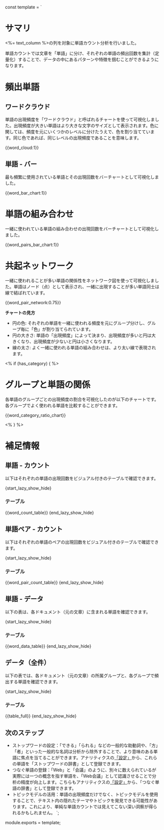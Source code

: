 const template = `
# サマリ

<%= text_column %>の列を対象に単語カウント分析を行いました。

単語カウントでは文章を「単語」に分け、それぞれの単語の頻出回数を集計（定量化）することで、データの中にあるパターンや特徴を掴むことができるようになります。

# 頻出単語

## ワードクラウド

単語の出現頻度を「ワードクラウド」と呼ばれるチャートを使って可視化しました。出現頻度が大きい単語はより大きな文字のサイズとして表示されます。色に関しては、頻度を元にいくつかのレベルに分けたうえで、色を割り当てています。同じ色であれば、同じレベルの出現頻度であることを意味します。

{{word_cloud:1}}

## 単語 - バー

最も頻繁に使用されている単語とその出現回数をバーチャートとして可視化しました。

{{word_bar_chart:1}}

# 単語の組み合わせ

一緒に使われている単語の組み合わせの出現回数をバーチャートとして可視化しました。

{{word_pairs_bar_chart:1}}

# 共起ネットワーク

一緒に使われることが多い単語の関係性をネットワーク図を使って可視化しました。単語はノード（点）として表示され、一緒に出現することが多い単語同士は線で結ばれています。

{{word_pair_network:0.75}}

**チャートの見方**

* 円の色: それぞれの単語を一緒に使われる頻度を元にグループ分けし、グループ毎に「色」が割り当てられています。
* 円の大きさ: 単語の「出現頻度」によって決まり、出現頻度が多いと円は大きくなり、出現頻度が少ないと円は小さくなります。
* 線の太さ: よく一緒に使われる単語の組み合わせは、より太い線で表現されます。

<% if (has_category) { %>
# グループと単語の関係

各単語のグループごとの出現頻度の割合を可視化したのが以下のチャートです。各グループでよく使われる単語を比較することができます。

{{word_category_ratio_chart}}

<% } %>



# 補足情報

## 単語 - カウント

以下はそれぞれの単語の出現回数をビジュアル付きのテーブルで確認できます。

{start_lazy_show_hide}
### テーブル
{{word_count_table}}
{end_lazy_show_hide}

## 単語ペア - カウント

以下はそれぞれの単語のペアの出現回数をビジュアル付きのテーブルで確認できます。

{start_lazy_show_hide}
### テーブル
{{word_pair_count_table}}
{end_lazy_show_hide}

## 単語 - データ

以下の表は、各ドキュメント（元の文章）に含まれる単語を確認できます。

{start_lazy_show_hide}
### テーブル
{{word_data_table}}
{end_lazy_show_hide}

## データ（全件）

以下の表では、各ドキュメント（元の文章）の所属グループと、各グループで頻出する単語を確認できます。

{start_lazy_show_hide}
### テーブル
{{table_full}}
{end_lazy_show_hide}

## 次のステップ

* ストップワードの設定：「できる」「られる」などの一般的な助動詞や、「方」「者」といった一般的な名詞は分析から除外することで、より意味のある単語に焦点を当てることができます。アナリティクスの[「設定」](//analytics/settings/stop_words)から、これらの単語を「ストップワードの辞書」として登録できます。
* つなぐ単語の登録：「Web」と「会議」のように、別々に数えられているが実際には一つの概念を指す単語を、「Web会議」として認識させることで分析の精度が向上します。こちらもアナリティクスの[「設定」](//analytics/settings/compound_words)から、「つなぐ単語の辞書」として登録できます。
* トピックモデルの活用：単語の出現頻度だけでなく、トピックモデルを使用することで、テキスト内の隠れたテーマやトピックを発見できる可能性があります。これにより、単純な単語カウントでは見えてこない深い洞察が得られるかもしれません。
`;

module.exports = template;
